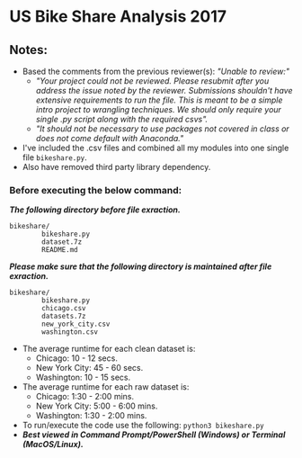 # US Bike Share Analysis 2017
## Notes:
- Based the comments from the previous reviewer(s):
_"Unable to review:"_
    - _"Your project could not be reviewed. Please resubmit after you address the issue noted by the reviewer.
Submissions shouldn't have extensive requirements to run the file. This is meant to be a simple intro project to wrangling techniques. We should only require your single .py script along with the required csvs"._
    - _"It should not be necessary to use packages not covered in class or does not come default with Anaconda."_
- I've included the .csv files and combined all my modules into one single file `bikeshare.py`.
- Also have removed third party library dependency.
### Before executing the below command:
_**The following directory before file exraction.**_
```
bikeshare/
        bikeshare.py
        dataset.7z
        README.md
```

_**Please make sure that the following directory is maintained after file exraction.**_
```
bikeshare/
        bikeshare.py
        chicago.csv
        datasets.7z
        new_york_city.csv
        washington.csv
```
- The average runtime for each clean dataset is:
    - Chicago: 10 - 12 secs.
    - New York City: 45 - 60 secs.
    - Washington: 10 - 15 secs.
 - The average runtime for each raw dataset is:
    - Chicago: 1:30 - 2:00 mins.
    - New York City: 5:00 - 6:00 mins.
    - Washington: 1:30 - 2:00 mins.
- To run/execute the code use the following:
`python3 bikeshare.py`
- **_Best viewed in Command Prompt/PowerShell (Windows) or Terminal (MacOS/Linux)._**